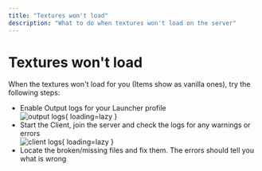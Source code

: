 ```yaml
---
title: "Textures won't load"
description: "What to do when textures won't load on the server"
---
```


# Textures won't load

When the textures won't load for you (Items show as vanilla ones), try the following steps:

- Enable Output logs for your Launcher profile  
  ![output logs](/assets/images/faq/output-logs.png){ loading=lazy }
- Start the Client, join the server and check the logs for any warnings or errors  
  ![client logs](/assets/images/faq/client-logs.png){ loading=lazy }
- Locate the broken/missing files and fix them. The errors should tell you what is wrong